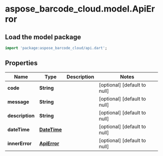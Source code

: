 # aspose_barcode_cloud.model.ApiError

## Load the model package
```dart
import 'package:aspose_barcode_cloud/api.dart';
```

## Properties
Name | Type | Description | Notes
------------ | ------------- | ------------- | -------------
**code** | **String** |  | [optional] [default to null]
**message** | **String** |  | [optional] [default to null]
**description** | **String** |  | [optional] [default to null]
**dateTime** | [**DateTime**](DateTime.md) |  | [optional] [default to null]
**innerError** | [**ApiError**](ApiError.md) |  | [optional] [default to null]


